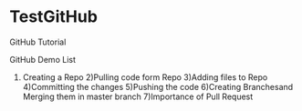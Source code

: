 # TestGitHub
GitHub Tutorial

GitHub Demo List 
1) Creating a Repo
2)Pulling code form Repo
3)Adding files to Repo
4)Committing the changes
5)Pushing the code
6)Creating Branchesand Merging them in master branch
7)Importance of Pull Request 
